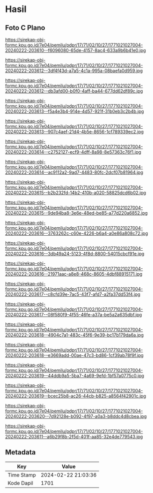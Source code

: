 # Hasil

## Foto C Plano

https://sirekap-obj-formc.kpu.go.id/7e04/pemilu/pdpr/17/71/02/10/27/1771021027004-20240222-203610--f6096080-65de-4157-8ac4-633a9b6b41e0.jpg

https://sirekap-obj-formc.kpu.go.id/7e04/pemilu/pdpr/17/71/02/10/27/1771021027004-20240222-203612--3df4f43d-a7a5-4c1a-995a-08baefa0d959.jpg

https://sirekap-obj-formc.kpu.go.id/7e04/pemilu/pdpr/17/71/02/10/27/1771021027004-20240222-203612--db3afd00-b0f0-4aff-ba44-677dd62df89c.jpg

https://sirekap-obj-formc.kpu.go.id/7e04/pemilu/pdpr/17/71/02/10/27/1771021027004-20240222-203613--f5a4e3b4-914e-4d57-921f-31b0eb3c2b4b.jpg

https://sirekap-obj-formc.kpu.go.id/7e04/pemilu/pdpr/17/71/02/10/27/1771021027004-20240222-203613--907c4aef-21d4-4b5e-8656-1cf789339ec2.jpg

https://sirekap-obj-formc.kpu.go.id/7e04/pemilu/pdpr/17/71/02/10/27/1771021027004-20240222-203614--c2752127-ecf9-4dff-8a98-8e57363c76f1.jpg

https://sirekap-obj-formc.kpu.go.id/7e04/pemilu/pdpr/17/71/02/10/27/1771021027004-20240222-203614--ac9112a2-9ad7-4483-80fc-2dcf07b81964.jpg

https://sirekap-obj-formc.kpu.go.id/7e04/pemilu/pdpr/17/71/02/10/27/1771021027004-20240222-203615--b2b232fd-14b2-410b-a020-58825dcd6b02.jpg

https://sirekap-obj-formc.kpu.go.id/7e04/pemilu/pdpr/17/71/02/10/27/1771021027004-20240222-203615--9de94ba8-3e6e-48ed-be85-a77d220a6852.jpg

https://sirekap-obj-formc.kpu.go.id/7e04/pemilu/pdpr/17/71/02/10/27/1771021027004-20240222-203616--3763262c-c60e-4226-b6a4-a0e86a808c72.jpg

https://sirekap-obj-formc.kpu.go.id/7e04/pemilu/pdpr/17/71/02/10/27/1771021027004-20240222-203616--3db49a24-5123-4f8d-8800-54015cbcf91e.jpg

https://sirekap-obj-formc.kpu.go.id/7e04/pemilu/pdpr/17/71/02/10/27/1771021027004-20240222-203616--21971aac-a8e8-468c-8605-4dbf88915171.jpg

https://sirekap-obj-formc.kpu.go.id/7e04/pemilu/pdpr/17/71/02/10/27/1771021027004-20240222-203617--c8cfd39e-7ac5-43f7-afd7-a2fa37dd53f4.jpg

https://sirekap-obj-formc.kpu.go.id/7e04/pemilu/pdpr/17/71/02/10/27/1771021027004-20240222-203617--08f580f9-4f55-46fe-a37a-be5a2a635dbf.jpg

https://sirekap-obj-formc.kpu.go.id/7e04/pemilu/pdpr/17/71/02/10/27/1771021027004-20240222-203618--4904c7a1-483c-45f6-9e39-bc17b179da6a.jpg

https://sirekap-obj-formc.kpu.go.id/7e04/pemilu/pdpr/17/71/02/10/27/1771021027004-20240222-203618--e3669add-00ae-47c3-bd86-1cf39ab78f9f.jpg

https://sirekap-obj-formc.kpu.go.id/7e04/pemilu/pdpr/17/71/02/10/27/1771021027004-20240222-203619--44ddb9a5-5ba7-4a69-9efd-1bf57a0775c0.jpg

https://sirekap-obj-formc.kpu.go.id/7e04/pemilu/pdpr/17/71/02/10/27/1771021027004-20240222-203619--bcec25b8-ac26-44cb-b825-a8564f42901c.jpg

https://sirekap-obj-formc.kpu.go.id/7e04/pemilu/pdpr/17/71/02/10/27/1771021027004-20240222-203620--7d92128e-b092-4f97-a0a3-b8ddc4d8cbea.jpg

https://sirekap-obj-formc.kpu.go.id/7e04/pemilu/pdpr/17/71/02/10/27/1771021027004-20240222-203611--a6b29f8b-2f5d-401f-aa85-32e4de779543.jpg


## Metadata

| Key        | Value               |
| ---------- | ------------------- |
| Time Stamp | 2024-02-22 21:03:36 |
| Kode Dapil | 1701                |



